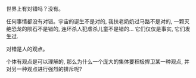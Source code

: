 世界上有对错吗？没有。

任何事情都没有对错。宇宙的诞生不是对的, 我扶老奶奶过马路不是对的, 一颗灭绝恐龙的陨石不是错的, 连环杀人犯虐杀儿童不是错的... 它们仅仅是事实, 它们发生过.

对错是人的观点。

个体有观点是可以理解的, 那么为什么一个庞大的集体要积极捍卫某一种观点, 并对另一种观点进行强烈的排斥呢?